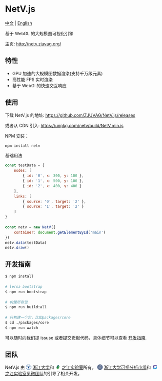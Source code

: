 # NetV.js

[中文](./README-CHINESE.md) | [English](./README.md)

基于 WebGL 的大规模图可视化引擎

主页: http://netv.zjuvag.org/

## 特性

-   GPU 加速的大规模图数据渲染(支持千万级元素)
-   高性能 FPS 实时渲染
-   基于 WebGl 的快速交互响应

## 使用

下载 NetV.js 的地址: https://github.com/ZJUVAG/NetV.js/releases

或者从 CDN 引入: https://unpkg.com/netv/build/NetV.min.js

NPM 安装：

```bash
npm install netv
```

基础用法

```js
const testData = {
    nodes: [
        { id: '0', x: 300, y: 100 },
        { id: '1', x: 500, y: 100 },
        { id: '2', x: 400, y: 400 }
    ],
    links: [
        { source: '0', target: '2' },
        { source: '1', target: '2' }
    ]
}

const netv = new NetV({
    container: document.getElementById('main')
})
netv.data(testData)
netv.draw()
```

## 开发指南

```bash
$ npm install

# lerna bootstrap
$ npm run bootstrap

# 构建所有包
$ npm run build:all

# 只构建一个包，比如packages/core
$ cd ./packages/core
$ npm run watch
```

可以随时向我们提 issuse 或者提交贡献代码，具体细节可以查看 [开发指南](./docs/development-guide-chinese.md).

## 团队

NetV.js 由 <img src='./docs/zju.svg' height=18 style="display: inline; vertical-align: sub;"> [浙江大学](http://www.zju.edu.cn/)和 <img src='./docs/zjlab.svg' height=18 style="display: inline; vertical-align: sub;"> [之江实验室](https://www.zhejianglab.com/)所有。 <img src='./docs/zjuvag.png'  height=18 style="display: inline; vertical-align: sub;"> [浙江大学可视分析小组](https://zjuvag.org/)和 <img src='./docs/jianwei.svg' height=18 style="display: inline; vertical-align: sub;"> [之江实验室见微团队](https://jianwei.projects.zjvis.org/#/)的引导了相关开发。